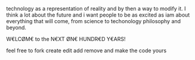 technology as a representation of reality and by then a way to modify it. I think a lot about the future and i want people to be as excited as iam about everything that will come, from science to techonology philosophy and beyond.

W€LCØM€ to the N€XT ØN€ HUNDR€D Y€ARS!

feel free to fork create edit add remove and make the code yours
